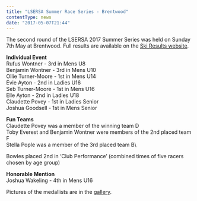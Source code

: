```yaml
---
title: "LSERSA Summer Race Series - Brentwood"
contentType: news
date: "2017-05-07T21:44"
---
```


The second round of the LSERSA 2017 Summer Series was held on Sunday 7th May at Brentwood. Full results are available on the [Ski Results website](https://skiresults.co.uk/events/825).

**Individual Event**\
Rufus Wontner - 3rd in Mens U8\
Benjamin Wontner - 3rd in Mens U10\
Ollie Turner-Moore - 1st in Mens U14\
Evie Ayton - 2nd in Ladies U16\
Seb Turner-Moore - 1st in Mens U16\
Elle Ayton - 2nd in Ladies U18\
Claudette Povey - 1st in Ladies Senior\
Joshua Goodsell - 1st in Mens Senior

**Fun Teams**\
Claudette Povey was a member of the winning team D\
Toby Everest and Benjamin Wontner were members of the 2nd placed team F\
Stella Pople was a member of the 3rd placed team B\

Bowles placed 2nd in ‘Club Performance’ (combined times of five racers chosen by age group)

**Honorable Mention**\
Joshua Wakeling - 4th in Mens U16

Pictures of the medallists are in the [gallery](/gallery/2017).

